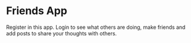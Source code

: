 # Friends App

Register in this app. Login to see what others are doing, make friends and add posts to share your thoughts with others.
